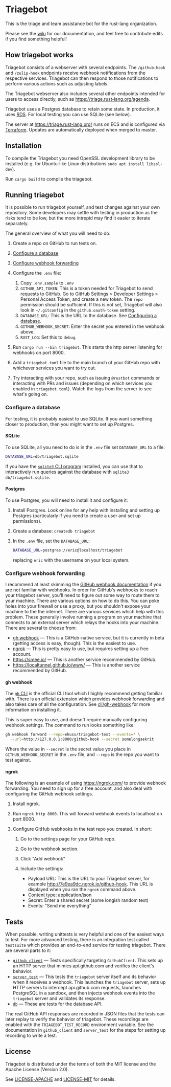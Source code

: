 # Triagebot

This is the triage and team assistance bot for the rust-lang organization.

Please see the [wiki] for our documentation, and feel free to contribute edits
if you find something helpful!

[wiki]: https://github.com/rust-lang/triagebot/wiki

## How triagebot works

Triagebot consists of a webserver with several endpoints.
The `/github-hook` and `/zulip-hook` endpoints receive webhook notifications from the respective services.
Triagebot can then respond to those notifications to perform various actions such as adjusting labels.

The Triagebot webserver also includes several other endpoints intended for users to access directly, such as https://triage.rust-lang.org/agenda.

Triagebot uses a Postgres database to retain some state.
In production, it uses [RDS](https://aws.amazon.com/rds/).
For local testing you can use SQLite (see below).

The server at https://triage.rust-lang.org/ runs on ECS and is configured via [Terraform](https://github.com/rust-lang/simpleinfra/blob/master/terraform/shared/services/triagebot/main.tf#L8).
Updates are automatically deployed when merged to master.

## Installation

To compile the Triagebot you need OpenSSL development library to be installed (e.g. for Ubuntu-like Linux distributions `sudo apt install libssl-dev`).

Run `cargo build` to compile the triagebot.

## Running triagebot

It is possible to run triagebot yourself, and test changes against your own repository.
Some developers may settle with testing in production as the risks tend to be low, but the more intrepid may find it easier to iterate separately.

The general overview of what you will need to do:

1. Create a repo on GitHub to run tests on.
2. [Configure a database](#configure-a-database)
3. [Configure webhook forwarding](#configure-webhook-forwarding)
4. Configure the `.env` file:

   1. Copy `.env.sample` to `.env`
   2. `GITHUB_API_TOKEN`: This is a token needed for Triagebot to send requests to GitHub. Go to GitHub Settings > Developer Settings > Personal Access Token, and create a new token. The `repo` permission should be sufficient.
      If this is not set, Triagebot will also look in `~/.gitconfig` in the `github.oauth-token` setting.
   3. `DATABASE_URL`: This is the URL to the database. See [Configuring a database](#configuring-a-database).
   4. `GITHUB_WEBHOOK_SECRET`: Enter the secret you entered in the webhook above.
   5. `RUST_LOG`: Set this to `debug`.

5. Run `cargo run --bin triagebot`. This starts the http server listening for webhooks on port 8000.
6. Add a `triagebot.toml` file to the main branch of your GitHub repo with whichever services you want to try out.
7. Try interacting with your repo, such as issuing `@rustbot` commands or interacting with PRs and issues (depending on which services you enabled in `triagebot.toml`). Watch the logs from the server to see what's going on.

### Configure a database

For testing, it is probably easiest to use SQLite.
If you want something closer to production, then you might want to set up Postgres.

#### SQLite

To use SQLite, all you need to do is in the `.env` file set `DATABASE_URL` to a file:

```bash
DATABASE_URL=db/triagebot.sqlite
```

If you have the [`sqlite3` CLI program](https://sqlite.org/cli.html) installed, you can use that to interactively run queries against the database with `sqlite3 db/triagebot.sqlite`.

#### Postgres

To use Postgres, you will need to install it and configure it:

1. Install Postgres. Look online for any help with installing and setting up Postgres (particularly if you need to create a user and set up permissions).
2. Create a database: `createdb triagebot`
3. In the `.env` file, set the `DATABASE_URL`:

   ```sh
   DATABASE_URL=postgres://eric@localhost/triagebot
   ```

   replacing `eric` with the username on your local system.

### Configure webhook forwarding

I recommend at least skimming the [GitHub webhook documentation](https://docs.github.com/en/developers/webhooks-and-events/webhooks/about-webhooks) if you are not familiar with webhooks.
In order for GitHub's webhooks to reach your triagebot server, you'll need to figure out some way to route them to your machine.
There are various options on how to do this.
You can poke holes into your firewall or use a proxy, but you shouldn't expose your machine to the the internet.
There are various services which help with this problem.
These generally involve running a program on your machine that connects to an external server which relays the hooks into your machine.
There are several to choose from:

* [gh webhook](#gh-webhook) — This is a GitHub-native service, but it is currently in beta (getting access is easy, though). This is the easiest to use.
* [ngrok](#ngrok) — This is pretty easy to use, but requires setting up a free account.
* <https://smee.io/> — This is another service recommended by GitHub.
* <https://localtunnel.github.io/www/> — This is another service recommended by GitHub.

#### gh webhook

The [`gh` CLI](https://github.com/cli/cli) is the official CLI tool which I highly recommend getting familiar with.
There is an official extension which provides webhook forwarding and also takes care of all the configuration.
See [cli/gh-webhook](https://docs.github.com/en/developers/webhooks-and-events/webhooks/receiving-webhooks-with-the-github-cli) for more information on installing it.

This is super easy to use, and doesn't require manually configuring webhook settings.
The command to run looks something like:

```sh
gh webhook forward --repo=ehuss/triagebot-test --events=* \
  --url=http://127.0.0.1:8000/github-hook --secret somelongsekrit
```

Where the value in `--secret` is the secret value you place in `GITHUB_WEBHOOK_SECRET` in the `.env` file, and `--repo` is the repo you want to test against.

#### ngrok

The following is an example of using <https://ngrok.com/> to provide webhook forwarding.
You need to sign up for a free account, and also deal with configuring the GitHub webhook settings.

1. Install ngrok.
2. Run `ngrok http 8000`. This will forward webhook events to localhost on port 8000.
3. Configure GitHub webhooks in the test repo you created.
   In short:

   1. Go to the settings page for your GitHub repo.
   2. Go to the webhook section.
   3. Click "Add webhook"
   4. Include the settings:

      * Payload URL: This is the URL to your Triagebot server, for example http://7e9ea9dc.ngrok.io/github-hook. This URL is displayed when you ran the `ngrok` command above.
      * Content type: application/json
      * Secret: Enter a shared secret (some longish random text)
      * Events: "Send me everything"

## Tests

When possible, writing unittests is very helpful and one of the easiest ways to test.
For more advanced testing, there is an integration test called `testsuite` which provides an end-to-end service for testing triagebot.
There are several parts to it:

* [`github_client`](tests/github_client/mod.rs) — Tests specifically targeting `GithubClient`.
  This sets up an HTTP server that mimics api.github.com and verifies the client's behavior.
* [`server_test`](tests/server_test/mod.rs) — This tests the `triagebot` server itself and its behavior when it receives a webhook.
  This launches the `triagebot` server, sets up HTTP servers to intercept api.github.com requests, launches PostgreSQL in a sandbox, and then injects webhook events into the `triagebot` server and validates its response.
* [`db`](tests/db/mod.rs) — These are tests for the database API.

The real GitHub API responses are recorded in JSON files that the tests can later replay to verify the behavior of triagebot.
These recordings are enabled with the `TRIAGEBOT_TEST_RECORD` environment variable.
See the documentation in `github_client` and `server_test` for the steps for setting up recording to write a test.

## License

Triagebot is distributed under the terms of both the MIT license and the
Apache License (Version 2.0).

See [LICENSE-APACHE](LICENSE-APACHE) and [LICENSE-MIT](LICENSE-MIT) for details.
